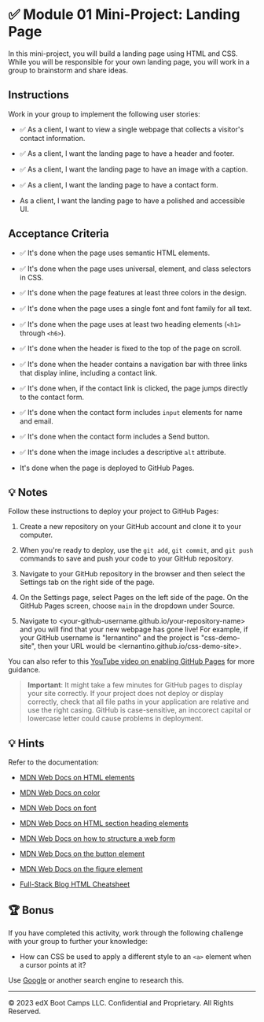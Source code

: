 # ✅ Module 01 Mini-Project: Landing Page

In this mini-project, you will build a landing page using HTML and CSS. While you will be responsible for your own landing page, you will work in a group to brainstorm and share ideas.

## Instructions

Work in your group to implement the following user stories:

- ✅ As a client, I want to view a single webpage that collects a visitor's contact information.

- ✅ As a client, I want the landing page to have a header and footer.

- ✅ As a client, I want the landing page to have an image with a caption.

- ✅ As a client, I want the landing page to have a contact form.

- As a client, I want the landing page to have a polished and accessible UI.

## Acceptance Criteria

- ✅ It's done when the page uses semantic HTML elements.

- ✅ It's done when the page uses universal, element, and class selectors in CSS.

- ✅ It's done when the page features at least three colors in the design.

- ✅ It's done when the page uses a single font and font family for all text.

- ✅ It's done when the page uses at least two heading elements (`<h1>` through `<h6>`).

- ✅ It's done when the header is fixed to the top of the page on scroll.

- ✅ It's done when the header contains a navigation bar with three links that display inline, including a contact link.

- ✅ It's done when, if the contact link is clicked, the page jumps directly to the contact form.

- ✅ It's done when the contact form includes `input` elements for name and email.

- ✅ It's done when the contact form includes a Send button.

- ✅ It's done when the image includes a descriptive `alt` attribute.

- It's done when the page is deployed to GitHub Pages.

## 💡 Notes

Follow these instructions to deploy your project to GitHub Pages:

1. Create a new repository on your GitHub account and clone it to your computer.

2. When you're ready to deploy, use the `git add`, `git commit`, and `git push` commands to save and push your code to your GitHub repository.

3. Navigate to your GitHub repository in the browser and then select the Settings tab on the right side of the page.

4. On the Settings page, select Pages on the left side of the page. On the GitHub Pages screen, choose `main` in the dropdown under Source.

5. Navigate to <your-github-username.github.io/your-repository-name> and you will find that your new webpage has gone live! For example, if your GitHub username is "lernantino" and the project is "css-demo-site", then your URL would be <lernantino.github.io/css-demo-site>.

You can also refer to this [YouTube video on enabling GitHub Pages](https://youtu.be/P4Mu1t5rIXg) for more guidance.

> **Important**: It might take a few minutes for GitHub pages to display your site correctly. If your project does not deploy or display correctly, check that all file paths in your application are relative and use the right casing. GitHub is case-sensitive, an inccorect capital or lowercase letter could cause problems in deployment.

## 💡 Hints

Refer to the documentation:

- [MDN Web Docs on HTML elements](https://developer.mozilla.org/en-US/docs/Web/HTML/Element)

- [MDN Web Docs on color](https://developer.mozilla.org/en-US/docs/Web/CSS/color)

- [MDN Web Docs on font](https://developer.mozilla.org/en-US/docs/Web/CSS/font)

- [MDN Web Docs on HTML section heading elements](https://developer.mozilla.org/en-US/docs/Web/HTML/Element/Heading_Elements)

- [MDN Web Docs on how to structure a web form](https://developer.mozilla.org/en-US/docs/Learn/Forms/How_to_structure_a_web_form)

- [MDN Web Docs on the button element](https://developer.mozilla.org/en-US/docs/Web/HTML/Element/button)

- [MDN Web Docs on the figure element](https://developer.mozilla.org/en-US/docs/Web/HTML/Element/figure)

- [Full-Stack Blog HTML Cheatsheet](https://coding-boot-camp.github.io/full-stack/html/html-cheatsheet)

## 🏆 Bonus

If you have completed this activity, work through the following challenge with your group to further your knowledge:

- How can CSS be used to apply a different style to an `<a>` element when a cursor points at it?

Use [Google](https://www.google.com) or another search engine to research this.

---

© 2023 edX Boot Camps LLC. Confidential and Proprietary. All Rights Reserved.
